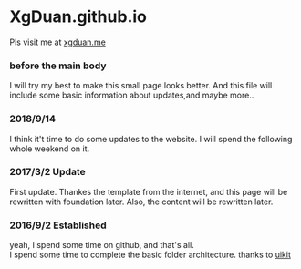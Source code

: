 # XgDuan.github.io
Pls visit me at [xgduan.me](xgduan.me)

### before the main body


I will try my best to make this small page looks better. And this file will include some basic information about updates,and maybe more..

### 2018/9/14
I think it't time to do some updates to the website. I will spend the following whole weekend on it.

### 2017/3/2 Update
First update.
Thankes the template from the internet, and this page will be rewritten  with foundation later. 
Also, the content will be rewritten later.

### 2016/9/2 Established
yeah, I spend some time on github, and that's all.   
I spend some time to complete the basic folder architecture.
thanks to [uikit](http://getuikit.com/)
